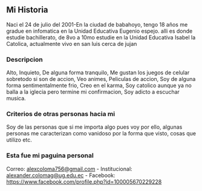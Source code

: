 ## Mi Historia 

Naci el 24 de julio del 2001-En la ciudad de babahoyo, tengo 18 años me gradue en infomatica en la Unidad Educativa Eugenio espejo.
alli es donde estudie bachillerato, de 8vo a 10mo estudie en la Unidad Educativa Isabel la Catolica, actualmente vivo en san luis  cerca de jujan
### Descripcion
Alto,
Inquieto,
De alguna forma tranquilo,
Me gustan los juegos de celular sobretodo si son de accion,
Veo animes, 
Peliculas de accion,
Soy de alguna forma sentimentalmente frio,
Creo en el karma,
Soy catolico aunque ya no balla a la iglecia pero termine mi confirmacion,
Soy adicto a escuchar musica.
### Criterios de otras personas hacia mi
Soy de las personas que si me importa algo pues voy por ello, algunas personas me caracterizan como vanidoso por la forma que visto, cosas que utilizo etc. 
### Esta fue mi paguina personal
Correo: alexcoloma756@gmail.com -
Institucional: alexander.colomag@ug.edu.ec - 
Facebook: https://www.facebook.com/profile.php?id=100005670229228
